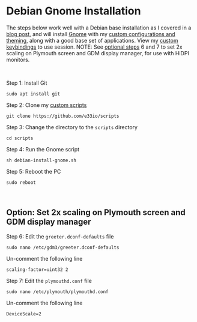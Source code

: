# Debian Gnome Installation

The steps below work well with a Debian base installation as I covered in a [blog post](https://e33.io/913), and will install [Gnome](https://www.gnome.org) with my [custom configurations and theming](https://github.com/e33io/opt-dots), along with a good base set of applications. View my [custom keybindings](https://github.com/e33io/reference-wiki/tree/main/keybindings/gnome-keybindings.md) to use session. NOTE: See [optional steps](https://github.com/e33io/reference-wiki/tree/main/installation-docs/debian-gnome-installation.md#optional-disable-2x-scaling-on-plymouth-screen-and-gdm-display-manager) 6 and 7 to set 2x scaling on Plymouth screen and GDM display manager, for use with HiDPI monitors.

&nbsp;

Step 1: Install Git
```
sudo apt install git
```

Step 2: Clone my [custom scripts](https://github.com/e33io/scripts)
```
git clone https://github.com/e33io/scripts
```

Step 3: Change the directory to the `scripts` directory
```
cd scripts
```

Step 4: Run the Gnome script
```
sh debian-install-gnome.sh
```

Step 5: Reboot the PC
```
sudo reboot
```

&nbsp;

## Option: Set 2x scaling on Plymouth screen and GDM display manager

Step 6: Edit the `greeter.dconf-defaults` file
```
sudo nano /etc/gdm3/greeter.dconf-defaults
```

Un-comment the following line
```
scaling-factor=uint32 2
```

Step 7: Edit the `plymouthd.conf` file
```
sudo nano /etc/plymouth/plymouthd.conf
```

Un-comment the following line
```
DeviceScale=2
```

&nbsp;
